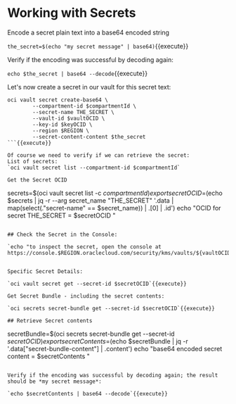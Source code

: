 # Working with Secrets

Encode a secret plain text into a base64 encoded string

`the_secret=$(echo "my secret message" | base64)`{{execute}}

Verify if the encoding was successful by decoding again:

`echo $the_secret | base64 --decode`{{execute}}

Let's now create a secret in our vault for this secret text:

```
oci vault secret create-base64 \
        --compartment-id $compartmentId \
        --secret-name THE_SECRET \
        --vault-id $vaultOCID \
        --key-id $keyOCID \
        --region $REGION \
        --secret-content-content $the_secret
```{{execute}}

Of course we need to verify if we can retrieve the secret:
List of secrets:
`oci vault secret list --compartment-id $compartmentId`

Get the Secret OCID
```
secrets=$(oci vault secret list -c $compartmentId )
export secretOCID=$(echo $secrets | jq -r --arg secret_name "THE_SECRET" '.data | map(select(."secret-name" == $secret_name)) | .[0] | .id')
echo "OCID for secret THE_SECRET = $secretOCID "
```{{execute}}

## Check the Secret in the Console:

`echo "to inspect the secret, open the console at https://console.$REGION.oraclecloud.com/security/kms/vaults/${vaultOCID}/secrets"`{{execute}}


Specific Secret Details:

`oci vault secret get --secret-id $secretOCID`{{execute}}

Get Secret Bundle - including the secret contents:

`oci secrets secret-bundle get --secret-id $secretOCID`{{execute}} 

## Retrieve Secret contents
```
secretBundle=$(oci secrets secret-bundle get --secret-id $secretOCID )
export secretContents=$(echo $secretBundle | jq -r  '.data["secret-bundle-content"] | .content')
echo "base64 encoded secret content = $secretContents "
```{{execute}}

Verify if the encoding was successful by decoding again; the result should be *my secret message*:

`echo $secretContents | base64 --decode`{{execute}}

